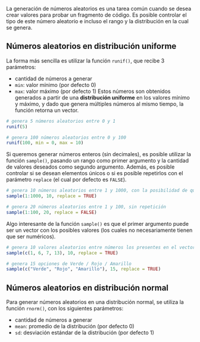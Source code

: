 La generación de números aleatorios es una tarea común cuando se desea crear valores para probar un fragmento de código. Es posible controlar el tipo de este número aleatorio e incluso el rango y la distribución en la cual se genera.


## Números aleatorios en distribución uniforme
La forma más sencilla es utilizar la función `runif()`, que recibe 3 parámetros:
- cantidad de números a generar
- `min`: valor mínimo (por defecto 0)
- `max`: valor máximo (por defecto 1)
Estos números son obtenidos generados a partir de una **distribución uniforme** en los valores mínimo y máximo, y dado que genera múltiples números al mismo tiempo, la función retorna un vector.
```r
# genera 5 números aleatorios entre 0 y 1
runif(5)

# genera 100 números aleatorios entre 0 y 100
runif(100, min = 0, max = 10)
```

Si queremos generar números enteros (sin decimales), es posible utilizar la función `sample()`, pasando un rango como primer argumento y la cantidad de valores deseados como segundo argumento. Además, es posible controlar si se desean elementos únicos o si es posible repetirlos con el parámetro `replace` (el cual por defecto es `FALSE`). 
```r
# genera 10 números aleatorios entre 1 y 1000, con la posibilidad de que estén repetidos
sample(1:1000, 10, replace = TRUE)

# genera 20 números aleatorios entre 1 y 100, sin repetición
sample(1:100, 20, replace = FALSE)
```

Algo interesante de la función `sample()` es que el primer argumento puede ser un vector con los posibles valores (los cuales no necesariamente tienen que ser numéricos).
```r
# genera 10 valores aleatorios entre números los presentes en el vector
sample(c(1, 6, 7, 13), 10, replace = TRUE)

# genera 15 opciones de Verde / Rojo / Amarillo
sample(c("Verde", "Rojo", "Amarillo"), 15, replace = TRUE)
```

## Números aleatorios en distribución normal
Para generar números aleatorios en una distribución normal, se utiliza la función `rnorm()`, con los siguientes parámetros:
- cantidad de números a generar
- `mean`: promedio de la distribución (por defecto 0)
- `sd`: desviación estándar de la distribución (por defecto 1)